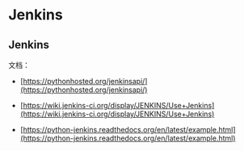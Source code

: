 # Jenkins

## Jenkins

文档：

+   [https://pythonhosted.org/jenkinsapi/](https://pythonhosted.org/jenkinsapi/)

+   [https://wiki.jenkins-ci.org/display/JENKINS/Use+Jenkins](https://wiki.jenkins-ci.org/display/JENKINS/Use+Jenkins)

+   [https://python-jenkins.readthedocs.org/en/latest/example.html](https://python-jenkins.readthedocs.org/en/latest/example.html)
